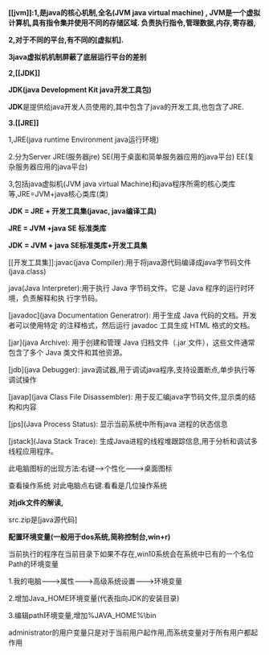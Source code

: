 **[[jvm]]:1,是java的核心机制,全名(JVM java virtual machine) , JVM是一个虚拟计算机,具有指令集并使用不同的存储区域. 负责执行指令,管理数据,内存,寄存器,**

**2,对于不同的平台,有不同的[虚拟机].**

**3java虚拟机机制屏蔽了底层运行平台的差别**

**2,[[JDK]]**

**JDK(**java Development Kit java开发工具包**)**

**JDK**是提供给java开发人员使用的,其中包含了java的开发工具,也包含了JRE.

**3.[[JRE]]**

1,JRE(java runtime Environment java运行环境)

2.分为Server JRE(服务器jre) SE(用于桌面和简单服务器应用的java平台) EE(复杂服务器应用的java平台)

3,包括java虚拟机(JVM java virtual Machine)和java程序所需的核心类库等,JRE=JVM+java核心类库(类)

**JDK = JRE + 开发工具集(javac, java编译工具)**

**JRE = JVM +java SE 标准类库**

**JDK = JVM + java SE标准类库+开发工具集**

[[开发工具集]]:javac(java Compiler):用于将java源代码编译成java字节码文件(java.class)

java(Java Interpreter):用于执行 Java 字节码文件。它是 Java 程序的运行时环境，负责解释和执 行字节码。

[javadoc](java Documentation Generatror): 用于生成 Java 代码的文档。开发者可以使用特定 的注释格式，然后运行 javadoc 工具生成 HTML 格式的文档。

[jar](java Archive): 用于创建和管理 Java 归档文件（.jar 文件），这些文件通常包含了多个 Java 类文件和其他资源。

[jdb](java Debugger): java调试器,用于调试java程序,支持设置断点,单步执行等调试操作

[javap](java Class File Disassembler): 用于反汇编java字节码文件,显示类的结构和内容

[jps](Java Process Status): 显示当前系统中所有java 进程的状态信息

[jstack](Java Stack Trace): 生成Java进程的线程堆跟踪信息,用于分析和调试多线程应用程序。

此电脑图标的出现方法:右键-->个性化--->桌面图标

查看操作系统 对此电脑点右键.看看是几位操作系统

**对jdk文件的解读,**

src.zip是[java源代码]

**配置环境变量(一般用于dos系统,简称控制台,win+r)**

当前执行的程序在当前目录下如果不存在,win10系统会在系统中已有的一个名位Path的环境变量

1.我的电脑--->属性--->高级系统设置--->环境变量

2.增加Java_HOME环境变量(代表指向JDK的安装目录)

3.编辑path环境变量,增加%JAVA_HOME%\bin

administrator的用户变量只是对于当前用户起作用,而系统变量对于所有用户都起作用